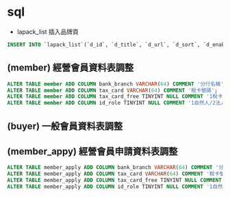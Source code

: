 # sql

- lapack_list 插入品牌頁 

```sql
INSERT INTO `lapack_list`(`d_id`, `d_title`, `d_url`, `d_sort`, `d_enable`) VALUES (50, '品牌頁面', '/brands', 50, 'Y');
```


## (member) 經營會員資料表調整 

```sql
ALTER TABLE member ADD COLUMN bank_branch VARCHAR(64) COMMENT '分行名稱';
ALTER TABLE member ADD COLUMN tax_card VARCHAR(64) COMMENT '稅卡號碼';
ALTER TABLE member ADD COLUMN tax_card_free TINYINT NULL COMMENT '1稅卡/2免稅卡';
ALTER TABLE member ADD COLUMN id_role TINYINT NULL COMMENT '1自然人/2法人';
```

## (buyer) 一般會員資料表調整


## (member_appy) 經營會員申請資料表調整 

```sql
ALTER TABLE member_apply ADD COLUMN bank_branch VARCHAR(64) COMMENT '分行名稱';
ALTER TABLE member_apply ADD COLUMN tax_card VARCHAR(64) COMMENT '稅卡號碼';
ALTER TABLE member_apply ADD COLUMN tax_card_free TINYINT NULL COMMENT '1稅卡/2免稅卡';
ALTER TABLE member_apply ADD COLUMN id_role TINYINT NULL COMMENT '1自然人/2法人';
```